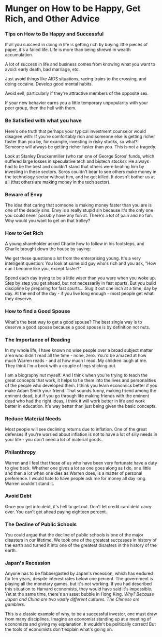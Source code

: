 # Munger on How to be Happy, Get Rich, and Other Advice

### Tips on How to Be Happy and Successful

If all you succeed in doing in life is getting rich by buying little pieces of paper, it's a failed life. Life is more than being shrewd in wealth accumulation.

A lot of success in life and business comes from knowing what you want to avoid: early death, bad marriage, etc.

Just avoid things like AIDS situations, racing trains to the crossing, and doing cocaine. Develop good mental habits.

Avoid evil, particularly if they're attractive members of the opposite sex.

If your new behavior earns you a little temporary unpopularity with your peer group, then the hell with them.

### Be Satisfied with what you have
Here's one truth that perhaps your typical investment counselor would disagree with: If you're comfortably rich and someone else is getting richer faster than you by, for example, investing in risky stocks, so what?! Someone will always be getting richer faster than you. This is not a tragedy.

Look at Stanley Druckenmiller (who ran one of George Soros' funds, which suffered large losses in speculative tech and biotech stocks): He always had to be the best and couldn't stand that others were beating him by investing in these sectors.
Soros couldn't bear to see others make money in the technology sector without him, and he got killed. It doesn't bother us at all (that others are making money in the tech sector).

### Beware of Envy
The idea that caring that someone is making money faster than you  are is one of the deadly sins. Envy is a really stupid sin because it's the only one you could never possibly have any fun at. There's a lot of pain and no fun. Why would you want to get on that trolley?

### How to Get Rich
A young shareholder asked Charlie how to follow in his footsteps, and Charlie brought down the house by saying:

We get these questions a lot from the enterprising young. It's a very intelligent question: You look at some old guy who's rich and you ask, "How can I become like you, except faster?"

Spend each day trying to be a little wiser than you were when you woke up. Step by step you get ahead, but not necessarily in fast spurts. But you build discipline by preparing for fast spurts... Slug it out one inch at a time, day by day. At the end of the day - if you live long enough - most people get what they deserve.

### How to find a Good Spouse
What's the best way to get a good spouse? The best single way is to deserve a good spouse because a good spouse is by definition not nuts.

### The Importance of Reading
In my whole life, I have known no wise people over a broad subject matter area who didn't read all the time - none, zero. You'd be amazed at how much Warren reads - and at how much I read. My children laugh at me. They think I'm a book with a couple of legs sticking out.

I am a biography nut myself. And I think when you're trying to teach the great concepts that work, it helps to tie them into the lives and personalities of the people who developed them. I think you learn economics better if you make Adam Smith your friend. That sounds funny, making friend among the eminent dead, but if you go through life making friends with the eminent dead who had the right ideas, I think it will work better in life and work better in education. It's way better than just being given the basic concepts.

### Reduce Material Needs
Most people will see declining returns due to inflation. One of the great defenses if you're worried about inflation is not to have a lot of silly needs in your life - you don't need a lot of material goods.

### Philanthropy
Warren and I feel that those of us who have been very fortunate have a duty to give back. Whether one gives a lot as one goes along as I do, or a little and then a lot when one dies as Warren does, is a matter of personal preference. I would hate to have people ask me for money all day long. Warren couldn't stand it.

### Avoid Debt
Once you get into debt, it's hell to get out. Don't let credit card debt carry over. You can't get ahead paying eighteen percent.

### The Decline of Public Schools
You could argue that the decline of public schools is one of the major disasters in our lifetime. We took one of the greatest successes in history of the earth and turned it into one of the greatest disasters in the history of the earth.

### Japan's Recession
Anyone has to be flabbergasted by Japan's recession, which has endured for ten years, despite interest rates below one percent. The government is playing all the monetary games, but it's not working. If you had described this situation to Harvard economists, they would have said it's impossible. Yet at the same time, there's an asset bubble in Hong King. *Why? Because Japan and China are two vastly different cultures. The Chinese are gamblers.*

This is a classic example of why, to be a successful investor, one must draw from many disciplines. Imagine an economist standing up at a meeting of economists and giving my explanation. It wouldn't be politically correct! But the tools of economists don't explain what's going on.